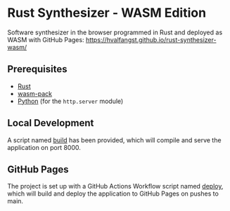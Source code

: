 # Rust Synthesizer - WASM Edition

Software synthesizer in the browser programmed in Rust and deployed as WASM with GitHub Pages: https://hvalfangst.github.io/rust-synthesizer-wasm/

## Prerequisites
- [Rust](https://www.rust-lang.org/tools/install)
- [wasm-pack](https://rustwasm.github.io/wasm-pack/installer/)
- [Python](https://www.python.org/downloads/) (for the `http.server` module)


## Local Development

A script named [build](build.sh) has been provided, which will compile and serve
the application on port 8000.

## GitHub Pages
The project is set up with a GitHub Actions Workflow script named [deploy](.github/workflows/deploy.yml), which will build and deploy the application to
GitHub Pages on pushes to main.